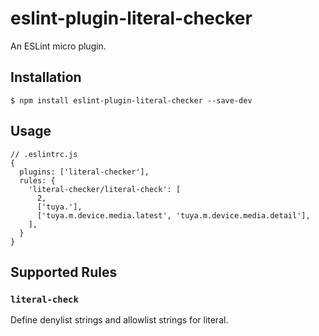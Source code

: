 # eslint-plugin-literal-checker

An ESLint micro plugin.

## Installation

```
$ npm install eslint-plugin-literal-checker --save-dev
```

## Usage

```
// .eslintrc.js
{
  plugins: ['literal-checker'],
  rules: {
    'literal-checker/literal-check': [
      2,
      ['tuya.'],
      ['tuya.m.device.media.latest', 'tuya.m.device.media.detail'],
    ],
  }
}
```


## Supported Rules

### `literal-check`

Define denylist strings and allowlist strings for literal.
